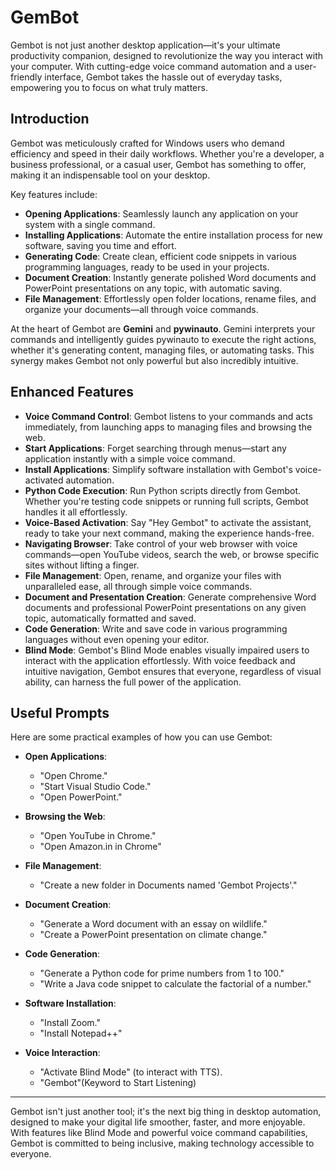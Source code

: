 # GemBot

Gembot is not just another desktop application—it's your ultimate productivity companion, designed to revolutionize the way you interact with your computer. With cutting-edge voice command automation and a user-friendly interface, Gembot takes the hassle out of everyday tasks, empowering you to focus on what truly matters.

## Introduction

Gembot was meticulously crafted for Windows users who demand efficiency and speed in their daily workflows. Whether you're a developer, a business professional, or a casual user, Gembot has something to offer, making it an indispensable tool on your desktop.

Key features include:

- **Opening Applications**: Seamlessly launch any application on your system with a single command.
- **Installing Applications**: Automate the entire installation process for new software, saving you time and effort.
- **Generating Code**: Create clean, efficient code snippets in various programming languages, ready to be used in your projects.
- **Document Creation**: Instantly generate polished Word documents and PowerPoint presentations on any topic, with automatic saving.
- **File Management**: Effortlessly open folder locations, rename files, and organize your documents—all through voice commands.

At the heart of Gembot are **Gemini** and **pywinauto**. Gemini interprets your commands and intelligently guides pywinauto to execute the right actions, whether it's generating content, managing files, or automating tasks. This synergy makes Gembot not only powerful but also incredibly intuitive.

## Enhanced Features

- **Voice Command Control**: Gembot listens to your commands and acts immediately, from launching apps to managing files and browsing the web.
- **Start Applications**: Forget searching through menus—start any application instantly with a simple voice command.
- **Install Applications**: Simplify software installation with Gembot's voice-activated automation.
- **Python Code Execution**: Run Python scripts directly from Gembot. Whether you're testing code snippets or running full scripts, Gembot handles it all effortlessly.
- **Voice-Based Activation**: Say "Hey Gembot" to activate the assistant, ready to take your next command, making the experience hands-free.
- **Navigating Browser**: Take control of your web browser with voice commands—open YouTube videos, search the web, or browse specific sites without lifting a finger.
- **File Management**: Open, rename, and organize your files with unparalleled ease, all through simple voice commands.
- **Document and Presentation Creation**: Generate comprehensive Word documents and professional PowerPoint presentations on any given topic, automatically formatted and saved.
- **Code Generation**: Write and save code in various programming languages without even opening your editor.
- **Blind Mode**: Gembot's Blind Mode enables visually impaired users to interact with the application effortlessly. With voice feedback and intuitive navigation, Gembot ensures that everyone, regardless of visual ability, can harness the full power of the application.

## Useful Prompts

Here are some practical examples of how you can use Gembot:

- **Open Applications**: 
  - "Open Chrome."
  - "Start Visual Studio Code."
  - "Open PowerPoint."

- **Browsing the Web**: 
  - "Open YouTube in Chrome."
  - "Open Amazon.in in Chrome"

- **File Management**: 
  - "Create a new folder in Documents named 'Gembot Projects'."

- **Document Creation**:
  - "Generate a Word document with an essay on wildlife."
  - "Create a PowerPoint presentation on climate change."

- **Code Generation**:
  - "Generate a Python code for prime numbers from 1 to 100."
  - "Write a Java code snippet to calculate the factorial of a number."

- **Software Installation**:
  - "Install Zoom."
  - "Install Notepad++"

- **Voice Interaction**:
  - "Activate Blind Mode" (to interact with TTS).
  - "Gembot"(Keyword to Start Listening)

---

Gembot isn't just another tool; it's the next big thing in desktop automation, designed to make your digital life smoother, faster, and more enjoyable. With features like Blind Mode and powerful voice command capabilities, Gembot is committed to being inclusive, making technology accessible to everyone.
